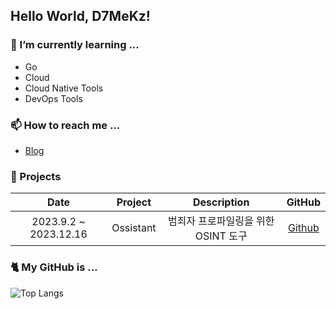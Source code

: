 ## Hello World, D7MeKz!

### 🌱 I’m currently learning ...
- Go
- Cloud
- Cloud Native Tools
- DevOps Tools

### 📫 How to reach me ...
- [Blog](https://d7mekz.github.io/)


### 👾 Projects
|**Date**|**Project**|**Description**|**GitHub**|
|:---:|:---:|:---:|:--:|
|2023.9.2 ~ 2023.12.16|Ossistant| 범죄자 프로파일링을 위한 OSINT 도구 | [Github](https://github.com/ICHEaccount/Ossistant)|
<!--\
|2024.3.1 ~ | Todopoint | 할일을 체크하면 포인트를 얻는 Todo App | [App](https://github.com/D7MeKz/Todopoint-App) [Server](https://github.com/D7MeKz/TodoPoint-Server) [Infra](https://github.com/D7MeKz/Todopoint-Infra) |
-->

### 🐈 My GitHub is ...

![Top Langs](https://github-readme-stats.vercel.app/api/top-langs/?username=D7MeKz&layout=compact&exclude_repo=D7MeKz.github.io,Portscan.chosun.final)

<!--
**D7MeKz/D7MeKz** is a ✨ _special_ ✨ repository because its `README.md` (this file) appears on your GitHub profile.


Here are some ideas to get you started:

- 🔭 I’m currently working on ...
- 🌱 I’m currently learning ...
- 👯 I’m looking to collaborate on ...
- 🤔 I’m looking for help with ...
- 💬 Ask me about ...
- 📫 How to reach me: ...
- 😄 Pronouns: ...
- ⚡ Fun fact: ...
-->
